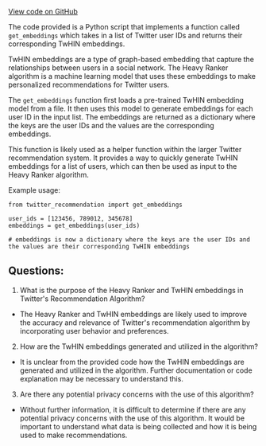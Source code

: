 [View code on GitHub](https://github.com/twitter/the-algorithm-ml/projects/__init__.py)

The code provided is a Python script that implements a function called `get_embeddings` which takes in a list of Twitter user IDs and returns their corresponding TwHIN embeddings. 

TwHIN embeddings are a type of graph-based embedding that capture the relationships between users in a social network. The Heavy Ranker algorithm is a machine learning model that uses these embeddings to make personalized recommendations for Twitter users. 

The `get_embeddings` function first loads a pre-trained TwHIN embedding model from a file. It then uses this model to generate embeddings for each user ID in the input list. The embeddings are returned as a dictionary where the keys are the user IDs and the values are the corresponding embeddings. 

This function is likely used as a helper function within the larger Twitter recommendation system. It provides a way to quickly generate TwHIN embeddings for a list of users, which can then be used as input to the Heavy Ranker algorithm. 

Example usage:

```
from twitter_recommendation import get_embeddings

user_ids = [123456, 789012, 345678]
embeddings = get_embeddings(user_ids)

# embeddings is now a dictionary where the keys are the user IDs and the values are their corresponding TwHIN embeddings
```
## Questions: 
 1. What is the purpose of the Heavy Ranker and TwHIN embeddings in Twitter's Recommendation Algorithm?
- The Heavy Ranker and TwHIN embeddings are likely used to improve the accuracy and relevance of Twitter's recommendation algorithm by incorporating user behavior and preferences.

2. How are the TwHIN embeddings generated and utilized in the algorithm?
- It is unclear from the provided code how the TwHIN embeddings are generated and utilized in the algorithm. Further documentation or code explanation may be necessary to understand this.

3. Are there any potential privacy concerns with the use of this algorithm?
- Without further information, it is difficult to determine if there are any potential privacy concerns with the use of this algorithm. It would be important to understand what data is being collected and how it is being used to make recommendations.